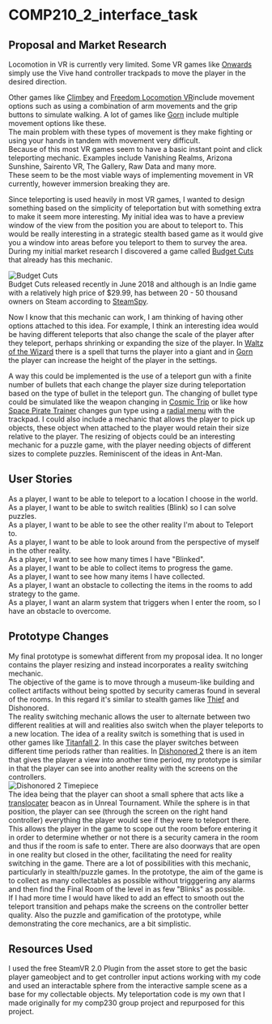 # COMP210_2_interface_task

## Proposal and Market Research


Locomotion in VR is currently very limited. Some VR games like [Onwards](https://www.youtube.com/watch?v=f8N3aOn1iWE) simply use the Vive hand controller trackpads to move the player in the desired direction.

Other games like [Climbey](https://www.youtube.com/watch?v=Rhm_V__KUFo) and [Freedom Locomotion VR](https://store.steampowered.com/app/584170/Freedom_Locomotion_VR/)include movement options such as using a combination of arm movements and the grip buttons to simulate walking. A lot of games like [Gorn](https://www.youtube.com/watch?v=zFxfwKlforE)
include multiple movement options like these.<br/>
The main problem with these types of movement is they make fighting or using your hands in tandem with movement very difficult.<br/>
Because of this most VR games seem to have a basic instant point and click teleporting mechanic. Examples include Vanishing Realms, Arizona Sunshine, Sairento VR, The Gallery, Raw Data and many more. <br/>
These seem to be the most viable ways of implementing movement in VR currently, however immersion breaking they are.<br/>

Since teleporting is used heavily in most VR games, I wanted to design something based on the simplicity of teleportation but with something extra to make it seem more interesting.
My initial idea was to have a preview window of the view from the position you are about to teleport to. This would be really interesting in a strategic stealth based game as it would give you a window into areas before you teleport to them to survey the area.  <br/>
During my initial market research I discovered a game called [Budget Cuts](https://www.youtube.com/watch?v=n-bGfdK0k8Q) that already has this mechanic. <br/>

![Budget Cuts](https://www.cdkeyz.com/wp-content/uploads/2018/06/budget-cuts-pc-cd-key-4.jpg) <br/>
Budget Cuts released recently in June 2018 and although is an Indie game with a relatively high price of $29.99, has between 20 - 50 thousand owners on Steam according to [SteamSpy](https://steamspy.com/app/400940). <br/>

Now I know that this mechanic can work, I am thinking of having other options attached to this idea. For example, I think an interesting idea would be having different teleports that also change the scale of the player after they teleport, perhaps shrinking or expanding the size of the player. In [Waltz of the Wizard](https://www.youtube.com/watch?v=pUvod-6VHbw) there is a spell that turns the player into a giant and in [Gorn](https://www.youtube.com/watch?v=ILw8TOGnd1U) the player can increase the height of the player in the settings. <br/>

A way this could be implemented is the use of a teleport gun with a finite number of bullets that each change the player size during teleportation based on the type of bullet in the teleport gun. The changing of bullet type could be simulated like the weapon changing in [Cosmic Trip](https://www.youtube.com/watch?v=Qv1PCbzJxWM) or like how [Space Pirate Trainer](https://www.youtube.com/watch?v=curX9Xe1kp0) changes gun type using a [radial menu](https://itroadblog.wordpress.com/2016/11/02/designing-embedded-menu-ui-for-vr-environments/) with the trackpad.
I could also include a mechanic that allows the player to pick up objects, these object when attached to the player would retain their size relative to the player. The resizing of objects could be an interesting mechanic for a puzzle game, with the player needing objects of different sizes to complete puzzles. Reminiscent of the ideas in Ant-Man. <br/>

## User Stories
As a player, I want to be able to teleport to a location I choose in the world. <br/>
As a player, I want to be able to switch realities (Blink) so I can solve puzzles. <br/>
As a player, I want to be able to see the other reality I'm about to Teleport to. <br/>
As a player, I want to be able to look around from the perspective of myself in the other reality. <br/>
As a player, I want to see how many times I have "Blinked". <br/>
As a player, I want to be able to collect items to progress the game. <br/>
As a player, I want to see how many items I have collected. <br/>
As a player, I want an obstacle to collecting the items in the rooms to add strategy to the game. <br/>
As a player, I want an alarm system that triggers when I enter the room, so I have an obstacle to overcome. <br/>


## Prototype Changes
My final prototype is somewhat different from my proposal idea. It no longer contains the player resizing and instead incorporates a reality switching mechanic. <br/>
The objective of the game is to move through a museum-like building and collect artifacts without being spotted by security cameras found in several of the rooms. In this regard it's similar to stealth games like [Thief](https://store.steampowered.com/app/211600/Thief_Gold/) and Dishonored. <br/> 
The reality switching mechanic allows the user to alternate between two different realities at will and realities also switch when the player teleports to a new location. The idea of a reality switch is something that is used in other games like [Titanfall 2](https://www.youtube.com/watch?v=luikI5DWaKg). In this case the player switches between different time periods rather than realities. In [Dishonored 2](https://www.youtube.com/watch?v=tyJ3Go4-nh8) there is an item that gives the player a view into another time period, my prototype is similar in that the player can see into another reality with the screens on the controllers. <br/>
![Dishonored 2 Timepiece](https://guides.gamepressure.com/dishonored2/gfx/word/82660717.jpg) <br/>
The idea being that the player can shoot a small sphere that acts like a [translocater](https://www.youtube.com/watch?v=KBA5EhbPxkc) beacon as in Unreal Tournament. While the sphere is in that position, the player can see (through the screen on the right hand controller) everything the player would see if they were to teleport there. This allows the player in the game to scope out the room before entering it in order to determine whether or not there is a security camera in the room and thus if the room is safe to enter. There are also doorways that are open in one reality but closed in the other, facilitating the need for reality switching in the game. There are a lot of possibilities with this mechanic, particularly in stealth/puzzle games. In the prototype, the aim of the game is to collect as many collectables as possible without trigggering any alarms and then find the Final Room of the level in as few "Blinks" as possible. <br/>
If I had more time I would have liked to add an effect to smooth out the teleport transition and pehaps make the screens on the controller better quality. Also the puzzle and gamification of the prototype, while demonstrating the core mechanics, are a bit simplistic.

## Resources Used
I used the free SteamVR 2.0 Plugin from the asset store to get the basic player gameobject and to get controller input actions working with my code and used an interactable sphere from the interactive sample scene as a base for my collectable objects. My teleportation code is my own that I made originally for my comp230 group project and repurposed for this project.

